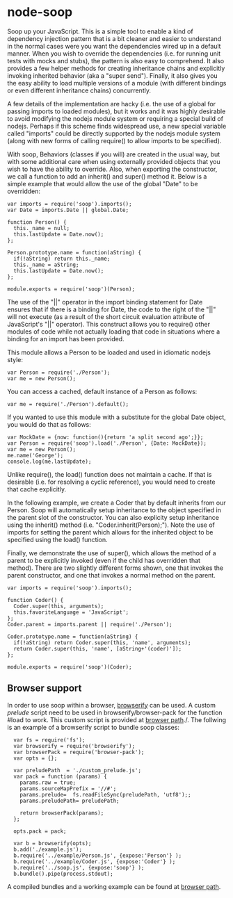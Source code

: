 node-soop
=========

Soop up your JavaScript. This is a simple tool to enable a kind of dependency injection
pattern that is a bit cleaner and easier to understand in the normal cases were you 
want the dependencies wired up in a default manner.  When you wish to override the 
dependencies (i.e. for running unit tests with mocks and stubs), the pattern is also
easy to comprehend.  It also provides a few helper methods for creating inheritance 
chains and explicitly invoking inherited behavior (aka a "super send"). Finally, it 
also gives you the easy ability to load multiple versions of a module (with different
bindings or even different inheritance chains) concurrently.

A few details of the implementation are hacky (i.e. the use of a global for passing
imports to loaded modules), but it works and it was highly desirable to avoid modifying
the nodejs module system or requiring a special build of nodejs. Perhaps if this 
scheme finds widespread use, a new special variable called "imports" could be directly
supported by the nodejs module system (along with new forms of calling require() to 
allow imports to be specified).

With soop, Behaviors (classes if you will) are created in the usual way, but with 
some additional care when using externally provided objects that you wish to have
the ability to override.  Also, when exporting the constructor, we call a function
to add an inherit() and super() method it.  Below is a simple example that would
allow the use of the global "Date" to be overridden:

    var imports = require('soop').imports();
    var Date = imports.Date || global.Date;

    function Person() {
      this._name = null;
      this.lastUpdate = Date.now();
    };

    Person.prototype.name = function(aString) {
      if(!aString) return this._name;
      this._name = aString;
      this.lastUpdate = Date.now();
    };

    module.exports = require('soop')(Person);

The use of the "||" operator in the import binding statement for Date ensures
that if there is a binding for Date, the code to the right of the "||" will
not execute (as a result of the short circuit evaluation attribute of 
JavaScript's "||" operator).  This construct allows you to require() other 
modules of code while not actually loading that code in situations where a 
binding for an import has been provided.

This module allows a Person to be loaded and used in idiomatic nodejs style:

    var Person = require('./Person');
    var me = new Person();

You can access a cached, default instance of a Person as follows:

    var me = require('./Person').default();

If you wanted to use this module with a substitute for the global Date object, you
would do that as follows:

    var MockDate = {now: function(){return 'a split second ago';}};
    var Person = require('soop').load('./Person', {Date: MockDate});
    var me = new Person();
    me.name('George');
    console.log(me.lastUpdate);

Unlike require(), the load() function does not maintain a cache.  If that is
desirable (i.e. for resolving a cyclic reference), you would need to create that 
cache explicitly.

In the following example, we create a Coder that by default inherits from our
Person. Soop will automatically setup inheritance to the object specified in
the parent slot of the constructor. You can also explicity setup inheritance
using the inherit() method (i.e. "Coder.inherit(Person);").  Note the use of
imports for setting the parent which allows for the inherited object to be 
specified using the load() function.

Finally, we demonstrate the use of super(), which allows the method of a parent
to be explicitly invoked (even if the child has overridden that method).  There
are two slightly different forms shown, one that invokes the parent constructor,
and one that invokes a normal method on the parent.

    var imports = require('soop').imports();

    function Coder() {
      Coder.super(this, arguments);
      this.favoriteLanguage = 'JavaScript';
    };
    Coder.parent = imports.parent || require('./Person');

    Coder.prototype.name = function(aString) {
      if(!aString) return Coder.super(this, 'name', arguments);
      return Coder.super(this, 'name', [aString+'(coder)']);
    };

    module.exports = require('soop')(Coder);

## Browser support 

In order to use soop within a browser, [browserify](https://github.com/substack/node-browserify) 
can be used. A custom *prelude* script need to be used in browserify/browser-pack for the 
function #load to work. This custom script is provided at [browser path](/browser)./. The follwing is an example of
a browserify script to bundle soop classes:
```
  var fs = require('fs');
  var browserify = require('browserify');
  var browserPack = require('browser-pack');
  var opts = {};

  var preludePath  = './custom_prelude.js';
  var pack = function (params) {
    params.raw = true;
    params.sourceMapPrefix = '//#';
    params.prelude=  fs.readFileSync(preludePath, 'utf8');;
    params.preludePath= preludePath;

    return browserPack(params);
  };

  opts.pack = pack;

  var b = browserify(opts);
  b.add('./example.js');
  b.require('../example/Person.js', {expose:'Person'} );
  b.require('../example/Coder.js', {expose:'Coder'} );
  b.require('../soop.js', {expose:'soop'} );
  b.bundle().pipe(process.stdout);
```
A compiled bundles and a working example can be found at [browser path](/browser).

